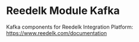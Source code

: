 # Reedelk Module Kafka

Kafka components for Reedelk Integration Platform: https://www.reedelk.com/documentation
